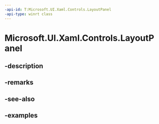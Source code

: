 ```yaml
---
-api-id: T:Microsoft.UI.Xaml.Controls.LayoutPanel
-api-type: winrt class
---
```


# Microsoft.UI.Xaml.Controls.LayoutPanel

<!--
public class LayoutPanel : Windows.UI.Xaml.Controls.Panel
-->


## -description

## -remarks

## -see-also

## -examples


